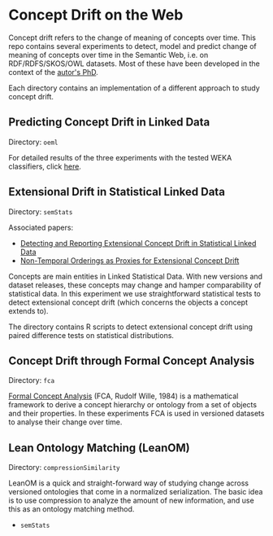 Concept Drift on the Web
========================

Concept drift refers to the change of meaning of concepts over
time. This repo contains several experiments to detect, model and
predict change of meaning of concepts over time in the Semantic Web,
i.e. on RDF/RDFS/SKOS/OWL datasets. Most of these have been developed
in the context of the <a href='http://www.albertmeronyo.org/'
target='_blank'>autor's PhD</a>. 

Each directory contains an implementation of a different approach to
study concept drift.

## Predicting Concept Drift in Linked Data

Directory: `oeml`

For detailed results of the three experiments with the tested WEKA
classifiers, click <a
href='https://docs.google.com/spreadsheets/d/1eiqr1t5jiJQLEXFMN5-dheyurA2jpslP2WMWBIwH0O0/pubhtml'
target='_blank'>here</a>. 

## Extensional Drift in Statistical Linked Data

Directory: `semStats` 

Associated papers: 

- <a
href='http://www.albertmeronyo.org/wp-content/uploads/2013/08/semstats2013_submission_7-1.pdf'
target='_blank'>Detecting and Reporting Extensional Concept Drift in
Statistical Linked Data</a> 
- <a
href='http://www.albertmeronyo.org/wp-content/uploads/2013/09/semstats2013_submission_15.pdf
' target='_blank'>Non-Temporal Orderings as Proxies for Extensional
Concept Drift</a> 

Concepts are main entities in Linked Statistical Data. With new
versions and dataset releases, these concepts may change and hamper
comparability of statistical data. In this experiment we use
straightforward statistical tests to detect extensional concept drift
(which concerns the objects a concept extends to).

The directory contains R scripts to detect extensional concept drift
using paired difference tests on statistical distributions.

## Concept Drift through Formal Concept Analysis

Directory: `fca`

<a href='http://en.wikipedia.org/wiki/Formal_concept_analysis'
target='_blank'>Formal Concept Analysis</a> (FCA, Rudolf Wille, 1984)
is a mathematical framework to derive a concept hierarchy or ontology
from a set of objects and their properties. In these experiments FCA
is used in versioned datasets to analyse their change over time.

## Lean Ontology Matching (LeanOM)

Directory: `compressionSimilarity`

LeanOM is a quick and straight-forward way of studying change across
versioned ontologies that come in a normalized serialization. The
basic idea is to use compression to analyze the amount of new
information, and use this as an ontology matching method.


* `semStats` 
  

